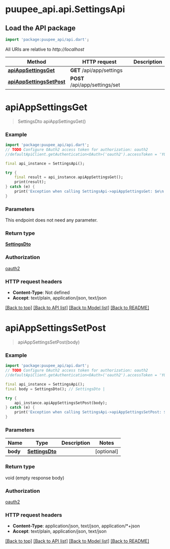 # puupee_api.api.SettingsApi

## Load the API package
```dart
import 'package:puupee_api/api.dart';
```

All URIs are relative to *http://localhost*

Method | HTTP request | Description
------------- | ------------- | -------------
[**apiAppSettingsGet**](SettingsApi.md#apiappsettingsget) | **GET** /api/app/settings | 
[**apiAppSettingsSetPost**](SettingsApi.md#apiappsettingssetpost) | **POST** /api/app/settings/set | 


# **apiAppSettingsGet**
> SettingsDto apiAppSettingsGet()



### Example
```dart
import 'package:puupee_api/api.dart';
// TODO Configure OAuth2 access token for authorization: oauth2
//defaultApiClient.getAuthentication<OAuth>('oauth2').accessToken = 'YOUR_ACCESS_TOKEN';

final api_instance = SettingsApi();

try {
    final result = api_instance.apiAppSettingsGet();
    print(result);
} catch (e) {
    print('Exception when calling SettingsApi->apiAppSettingsGet: $e\n');
}
```

### Parameters
This endpoint does not need any parameter.

### Return type

[**SettingsDto**](SettingsDto.md)

### Authorization

[oauth2](../README.md#oauth2)

### HTTP request headers

 - **Content-Type**: Not defined
 - **Accept**: text/plain, application/json, text/json

[[Back to top]](#) [[Back to API list]](../README.md#documentation-for-api-endpoints) [[Back to Model list]](../README.md#documentation-for-models) [[Back to README]](../README.md)

# **apiAppSettingsSetPost**
> apiAppSettingsSetPost(body)



### Example
```dart
import 'package:puupee_api/api.dart';
// TODO Configure OAuth2 access token for authorization: oauth2
//defaultApiClient.getAuthentication<OAuth>('oauth2').accessToken = 'YOUR_ACCESS_TOKEN';

final api_instance = SettingsApi();
final body = SettingsDto(); // SettingsDto | 

try {
    api_instance.apiAppSettingsSetPost(body);
} catch (e) {
    print('Exception when calling SettingsApi->apiAppSettingsSetPost: $e\n');
}
```

### Parameters

Name | Type | Description  | Notes
------------- | ------------- | ------------- | -------------
 **body** | [**SettingsDto**](SettingsDto.md)|  | [optional] 

### Return type

void (empty response body)

### Authorization

[oauth2](../README.md#oauth2)

### HTTP request headers

 - **Content-Type**: application/json, text/json, application/*+json
 - **Accept**: text/plain, application/json, text/json

[[Back to top]](#) [[Back to API list]](../README.md#documentation-for-api-endpoints) [[Back to Model list]](../README.md#documentation-for-models) [[Back to README]](../README.md)

